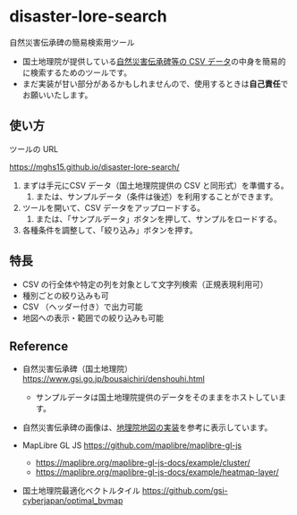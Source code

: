 # disaster-lore-search
自然災害伝承碑の簡易検索用ツール

* 国土地理院が提供している[自然災害伝承碑等の CSV データ](https://www.gsi.go.jp/bousaichiri/denshouhi_datainfo.html)の中身を簡易的に検索するためのツールです。
* まだ実装が甘い部分があるかもしれませんので、使用するときは**自己責任**でお願いいたします。

## 使い方

ツールの URL 

https://mghs15.github.io/disaster-lore-search/

1. まずは手元にCSV データ（国土地理院提供の CSV と同形式）を準備する。
    1. または、サンプルデータ（条件は後述）を利用することができます。
2. ツールを開いて、CSV データをアップロードする。
    1. または、「サンプルデータ」ボタンを押して、サンプルをロードする。
3. 各種条件を調整して、「絞り込み」ボタンを押す。


## 特長
* CSV の行全体や特定の列を対象として文字列検索（正規表現利用可）
* 種別ごとの絞り込みも可
* CSV （ヘッダー付き）で出力可能
* 地図への表示・範囲での絞り込みも可能

## Reference
* 自然災害伝承碑（国土地理院）https://www.gsi.go.jp/bousaichiri/denshouhi.html
  * サンプルデータは国土地理院提供のデータをそのままをホストしています。
* 自然災害伝承碑の画像は、[地理院地図の実装](https://github.com/gsi-cyberjapan/gsimaps)を参考に表示しています。

* MapLibre GL JS https://github.com/maplibre/maplibre-gl-js
  * https://maplibre.org/maplibre-gl-js-docs/example/cluster/
  * https://maplibre.org/maplibre-gl-js-docs/example/heatmap-layer/
* 国土地理院最適化ベクトルタイル https://github.com/gsi-cyberjapan/optimal_bvmap
